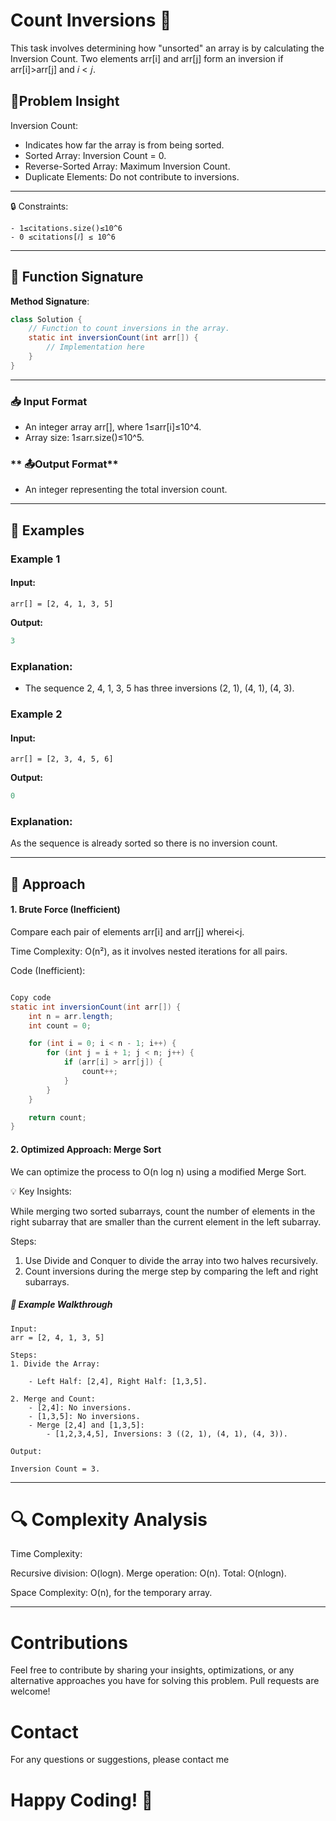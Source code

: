 # Count Inversions 🧮  

This task involves determining how "unsorted" an array is by calculating the Inversion Count. Two elements arr[i] and arr[j] form an inversion if arr[i]>arr[j] and 𝑖 < 𝑗.

## 📝Problem Insight

Inversion Count:

- Indicates how far the array is from being sorted.
- Sorted Array: Inversion Count = 0.
- Reverse-Sorted Array: Maximum Inversion Count.
- Duplicate Elements: Do not contribute to inversions.

---

🔒 Constraints:

```
- 1≤citations.size()≤10^6
- 0 ≤citations[𝑖] ≤ 10^6
```

---

## 📜 Function Signature

**Method Signature**:

```java
class Solution {
    // Function to count inversions in the array.
    static int inversionCount(int arr[]) {
        // Implementation here
    }
}
```

---

### **📥 Input Format**

- An integer array arr[], where 1≤arr[i]≤10^4.
- Array size: 1≤arr.size()≤10^5.

### ** 📤Output Format**

- An integer representing the total inversion count.

---

## 🧩 Examples

### Example 1

#### Input:

```
arr[] = [2, 4, 1, 3, 5]
```

**Output:**

```java
3
```

### Explanation:

- The sequence 2, 4, 1, 3, 5 has three inversions (2, 1), (4, 1), (4, 3).

### Example 2

#### Input:

```
arr[] = [2, 3, 4, 5, 6]
```

**Output:**

```java
0
```

### Explanation:

As the sequence is already sorted so there is no inversion count.

---

## 🔧 Approach

#### 1. Brute Force (Inefficient)

Compare each pair of elements arr[i] and arr[j] wherei<j.

Time Complexity:
O(n²), as it involves nested iterations for all pairs.

Code (Inefficient):

```java

Copy code
static int inversionCount(int arr[]) {
    int n = arr.length;
    int count = 0;

    for (int i = 0; i < n - 1; i++) {
        for (int j = i + 1; j < n; j++) {
            if (arr[i] > arr[j]) {
                count++;
            }
        }
    }

    return count;
}
```

#### 2. Optimized Approach: Merge Sort

We can optimize the process to O(n log n) using a modified Merge Sort.

💡 Key Insights:

While merging two sorted subarrays, count the number of elements in the right subarray that are smaller than the current element in the left subarray.

Steps:

1. Use Divide and Conquer to divide the array into two halves recursively.
2. Count inversions during the merge step by comparing the left and right subarrays.

##### 🚀 Example Walkthrough

```
Input:
arr = [2, 4, 1, 3, 5]

Steps:
1. Divide the Array:

    - Left Half: [2,4], Right Half: [1,3,5].

2. Merge and Count:
    - [2,4]: No inversions.
    - [1,3,5]: No inversions.
    - Merge [2,4] and [1,3,5]:
        - [1,2,3,4,5], Inversions: 3 ((2, 1), (4, 1), (4, 3)).

Output:

Inversion Count = 3.

```

---

# 🔍 Complexity Analysis

Time Complexity:

Recursive division: O(logn).
Merge operation: O(n).
Total: O(nlogn).

Space Complexity: O(n), for the temporary array.

---

# Contributions

Feel free to contribute by sharing your insights, optimizations, or any alternative approaches you have for solving this problem. Pull requests are welcome!

# Contact

For any questions or suggestions, please contact me

# Happy Coding! 🚀
